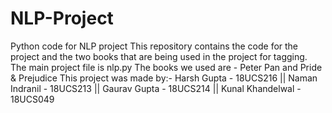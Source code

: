 # NLP-Project
Python code for  NLP project
This repository contains the code for the project and the two books that are being used in the project for tagging.
The main project file is nlp.py
The books we used are - Peter Pan and Pride & Prejudice
This project was made by:- Harsh Gupta - 18UCS216 || Naman Indranil - 18UCS213 || Gaurav Gupta - 18UCS214 || Kunal Khandelwal - 18UCS049

